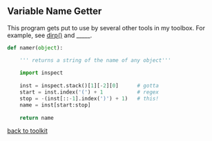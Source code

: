 ## Variable Name Getter

This program gets put to use by several other tools
in my toolbox. For example, see [dirp()](/dirp.md) and _____.

```python
def namer(object):

    ''' returns a string of the name of any object'''
    
    import inspect
    
    inst = inspect.stack()[1][-2][0]      # gotta
    start = inst.index('(') + 1           # regex
    stop = -(inst[::-1].index(')') + 1)   # this!
    name = inst[start:stop]
    
    return name
```


[back to toolkit](/toolkit_page)
